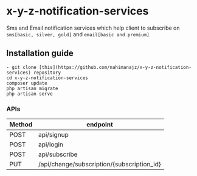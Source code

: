 # x-y-z-notification-services
 Sms and Email notification services which help client to subscribe on `sms[basic, silver, gold]` and `email[basic and premium]`
## Installation guide
``` 
- git clone [this](https://github.com/nahimanajz/x-y-z-notification-services) repository
cd x-y-z-notification-services
composer update
php artisan migrate
php artisan serve
``` 
### APIs 

|Method| endpoint |
|------|---------|
|POST|api/signup|
|POST|api/login|
|POST|api/subscribe|
|PUT|/api/change/subscription/{subscription_id}|

